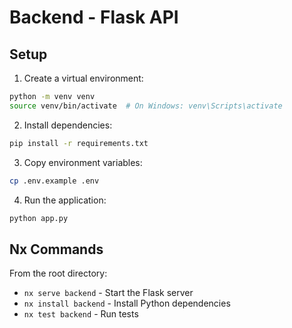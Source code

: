 # Backend - Flask API

## Setup

1. Create a virtual environment:
```bash
python -m venv venv
source venv/bin/activate  # On Windows: venv\Scripts\activate
```

2. Install dependencies:
```bash
pip install -r requirements.txt
```

3. Copy environment variables:
```bash
cp .env.example .env
```

4. Run the application:
```bash
python app.py
```

## Nx Commands

From the root directory:

- `nx serve backend` - Start the Flask server
- `nx install backend` - Install Python dependencies
- `nx test backend` - Run tests